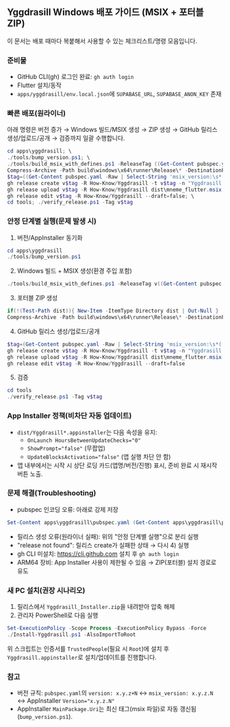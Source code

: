 ## Yggdrasill Windows 배포 가이드 (MSIX + 포터블 ZIP)

이 문서는 배포 때마다 복붙해서 사용할 수 있는 체크리스트/명령 모음입니다.

### 준비물
- GitHub CLI(gh) 로그인 완료: `gh auth login`
- Flutter 설치/동작
- `apps/yggdrasill/env.local.json`에 `SUPABASE_URL`, `SUPABASE_ANON_KEY` 존재

### 빠른 배포(원라이너)
아래 명령은 버전 증가 → Windows 빌드/MSIX 생성 → ZIP 생성 → GitHub 릴리스 생성/업로드/공개 → 검증까지 일괄 수행합니다.

```powershell
cd apps\yggdrasill; \
./tools/bump_version.ps1; \
./tools/build_msix_with_defines.ps1 -ReleaseTag ((Get-Content pubspec.yaml -Raw | Select-String 'msix_version:\s*([0-9]+\.[0-9]+\.[0-9]+)').Matches.Groups[1].Value | ForEach-Object { 'v'+$_ }); \
Compress-Archive -Path build\windows\x64\runner\Release\* -DestinationPath dist\Yggdrasill_portable_x64.zip -Force; \
$tag=((Get-Content pubspec.yaml -Raw | Select-String 'msix_version:\s*([0-9]+\.[0-9]+\.[0-9]+)').Matches.Groups[1].Value); \
gh release create v$tag -R How-Know/Yggdrasill -t v$tag -n "Yggdrasill v$tag" -d; \
gh release upload v$tag -R How-Know/Yggdrasill dist\mneme_flutter.msix dist\Yggdrasill.appinstaller dist\Yggdrasill_portable_x64.zip dist\Yggdrasill_Installer.zip --clobber; \
gh release edit v$tag -R How-Know/Yggdrasill --draft=false; \
cd tools; ./verify_release.ps1 -Tag v$tag
```

### 안정 단계별 실행(문제 발생 시)
1) 버전/AppInstaller 동기화
```powershell
cd apps\yggdrasill
./tools/bump_version.ps1
```
2) Windows 빌드 + MSIX 생성(환경 주입 포함)
```powershell
./tools/build_msix_with_defines.ps1 -ReleaseTag v((Get-Content pubspec.yaml -Raw | Select-String 'msix_version:\s*([0-9]+\.[0-9]+\.[0-9]+)').Matches.Groups[1].Value)
```
3) 포터블 ZIP 생성
```powershell
if(!(Test-Path dist)){ New-Item -ItemType Directory dist | Out-Null }
Compress-Archive -Path build\windows\x64\runner\Release\* -DestinationPath dist\Yggdrasill_portable_x64.zip -Force
```
4) GitHub 릴리스 생성/업로드/공개
```powershell
$tag=(Get-Content pubspec.yaml -Raw | Select-String 'msix_version:\s*([0-9]+\.[0-9]+\.[0-9]+)').Matches.Groups[1].Value
gh release create v$tag -R How-Know/Yggdrasill -t v$tag -n "Yggdrasill v$tag" -d
gh release upload v$tag -R How-Know/Yggdrasill dist\mneme_flutter.msix dist\Yggdrasill.appinstaller dist\Yggdrasill_portable_x64.zip dist\Yggdrasill_Installer.zip --clobber
gh release edit v$tag -R How-Know/Yggdrasill --draft=false
```
5) 검증
```powershell
cd tools
./verify_release.ps1 -Tag v$tag
```

### App Installer 정책(비차단 자동 업데이트)
- `dist/Yggdrasill*.appinstaller`는 다음 속성을 유지:
  - `OnLaunch HoursBetweenUpdateChecks="0"`
  - `ShowPrompt="false"` (무팝업)
  - `UpdateBlocksActivation="false"` (앱 실행 차단 안 함)
- 앱 내부에서는 시작 시 상단 로딩 카드(앱명/버전/진행) 표시, 준비 완료 시 재시작 버튼 노출.

### 문제 해결(Troubleshooting)
- pubspec 인코딩 오류: 아래로 강제 저장
```powershell
Set-Content apps\yggdrasill\pubspec.yaml (Get-Content apps\yggdrasill\pubspec.yaml -Raw) -Encoding UTF8
```
- 릴리스 생성 오류(원라이너 실패): 위의 "안정 단계별 실행"으로 분리 실행
- "release not found": 릴리스 create가 실패한 상태 → 다시 4) 실행
- gh CLI 미설치: https://cli.github.com 설치 후 `gh auth login`
- ARM64 장비: App Installer 사용이 제한될 수 있음 → ZIP(포터블) 설치 경로로 유도

### 새 PC 설치(권장 시나리오)
1) 릴리스에서 `Yggdrasill_Installer.zip`을 내려받아 압축 해제
2) 관리자 PowerShell로 다음 실행
```powershell
Set-ExecutionPolicy -Scope Process -ExecutionPolicy Bypass -Force
./Install-Yggdrasill.ps1 -AlsoImportToRoot
```
위 스크립트는 인증서를 `TrustedPeople`(필요 시 `Root`)에 설치 후 `Yggdrasill.appinstaller`로 설치/업데이트를 진행합니다.

### 참고
- 버전 규칙: `pubspec.yaml`의 `version: x.y.z+N` ↔ `msix_version: x.y.z.N` ↔ AppInstaller `Version="x.y.z.N"`
- AppInstaller `MainPackage.Uri`는 최신 태그(msix 파일)로 자동 갱신됨 (`bump_version.ps1`).




